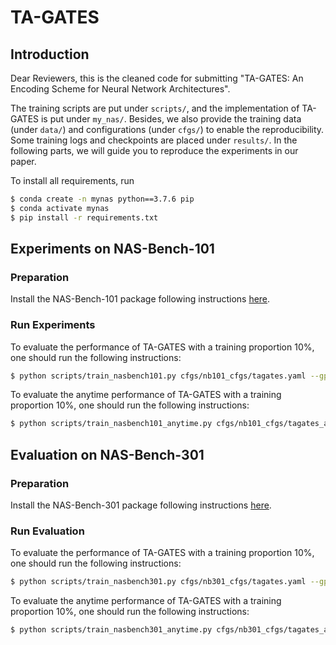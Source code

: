 # TA-GATES
## Introduction

Dear Reviewers, this is the cleaned code for submitting "TA-GATES: An Encoding Scheme for Neural Network Architectures".

The training scripts are put under `scripts/`, and the implementation of TA-GATES is put under `my_nas/`. Besides, we also provide the training data (under `data/`) and configurations (under `cfgs/`) to enable the reproducibility. Some training logs and checkpoints are placed under `results/`. In the following parts, we will guide you to reproduce the experiments in our paper.

To install all requirements, run
```sh
$ conda create -n mynas python==3.7.6 pip
$ conda activate mynas
$ pip install -r requirements.txt
```

## Experiments on NAS-Bench-101

### Preparation
Install the NAS-Bench-101 package following instructions [here](https://github.com/google-research/nasbench).

### Run Experiments
To evaluate the performance of TA-GATES with a training proportion 10%, one should run the following instructions:
```sh
$ python scripts/train_nasbench101.py cfgs/nb101_cfgs/tagates.yaml --gpu 0 --seed [random seed] --train-dir results/nb101_tagates_tr1e-1/ --save-every 200 --eval-only-last 5 --train-pkl data/nasbench-101/nasbench101_train_1.pkl --valid-pkl data/nasbench-101/nasbench101_valid.pkl --train-ratio 0.1
```

To evaluate the anytime performance of TA-GATES with a training proportion 10%, one should run the following instructions:
```sh
$ python scripts/train_nasbench101_anytime.py cfgs/nb101_cfgs/tagates_anytime.yaml --gpu 0 --seed [random seed] --train-dir results/nb101_tagates_anytime_tr1e-1/ --save-every 200 --eval-only-last 5 --train-pkl data/nasbench-101/nasbench101_train_anytime_1.pkl --valid-pkl data/nasbench-101/nasbench101_valid_anytime.pkl --train-ratio 0.1
```

## Evaluation on NAS-Bench-301

### Preparation
Install the NAS-Bench-301 package following instructions [here](https://github.com/automl/nasbench301).

### Run Evaluation
To evaluate the performance of TA-GATES with a training proportion 10%, one should run the following instructions:
```sh
$ python scripts/train_nasbench301.py cfgs/nb301_cfgs/tagates.yaml --gpu 0 --seed [random seed] --train-dir results/nb301_tagates_tr1e-1/ --save-every 200 --eval-only-last 5 --train-pkl data/nasbench-301/nasbench301_train_mtx_1.pkl --valid-pkl data/nasbench-301/nasbench301_valid_mtx.pkl --train-ratio 0.1
```

To evaluate the anytime performance of TA-GATES with a training proportion 10%, one should run the following instructions:
```sh
$ python scripts/train_nasbench301_anytime.py cfgs/nb301_cfgs/tagates_anytime.yaml --gpu 0 --seed [random seed] --train-dir results/nb301_tagates_anytime_tr1e-1/ --save-every  200 --eval-only-last 5 --train-pkl data/nasbench-301/nasbench301_train_mtx_anytime_1.pkl --valid-pkl data/nasbench-301/nasbench301_valid_mtx_anytime.pkl --train-ratio 0.1
```
